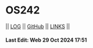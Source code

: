 # OS242

|| [LOG](TXT/mylog.txt) || [GitHub](https://github.com/viscasa/os242) || [LINKS](LINKS/) ||

#### Last Edit: Web 29 Oct 2024 17:51
